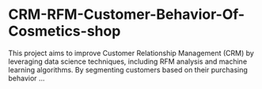 # CRM-RFM-Customer-Behavior-Of-Cosmetics-shop
This project aims to improve Customer Relationship Management (CRM) by leveraging data science techniques, including RFM analysis and machine learning algorithms. By segmenting customers based on their purchasing behavior ...
